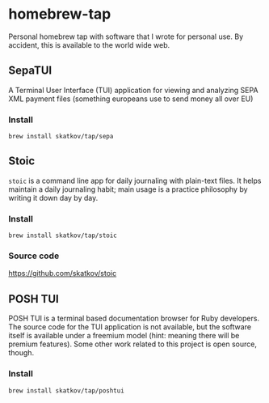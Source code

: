 # homebrew-tap
Personal homebrew tap with software that I wrote for personal use. By accident, this is available to the world wide web.

## SepaTUI
A Terminal User Interface (TUI) application for viewing and analyzing SEPA XML payment files (something europeans use to send money all over EU)

### Install
`brew install skatkov/tap/sepa`

## Stoic
`stoic` is a command line app for daily journaling with plain-text files. It helps maintain a daily journaling habit; main usage is a practice philosophy by writing it down day by day.

### Install
```
brew install skatkov/tap/stoic
```

### Source code
https://github.com/skatkov/stoic

## POSH TUI
POSH TUI is a terminal based documentation browser for Ruby developers. The source code for the TUI application is not available, but the software itself is available under a freemium model (hint: meaning there will be premium features). Some other work related to this project is open source, though.

### Install
```
brew install skatkov/tap/poshtui
```
